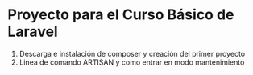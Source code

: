 # Proyecto para el Curso Básico de Laravel
1. Descarga e instalación de composer y creación del primer proyecto
4. Linea de comando ARTISAN y como entrar en modo mantenimiento
